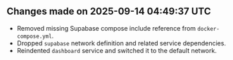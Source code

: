 ## Changes made on 2025-09-14 04:49:37 UTC
- Removed missing Supabase compose include reference from `docker-compose.yml`.
- Dropped `supabase` network definition and related service dependencies.
- Reindented `dashboard` service and switched it to the default network.
